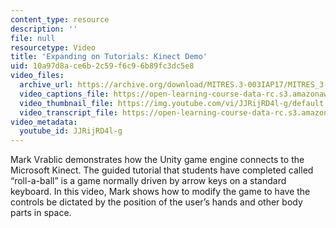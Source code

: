 ```yaml
---
content_type: resource
description: ''
file: null
resourcetype: Video
title: 'Expanding on Tutorials: Kinect Demo'
uid: 10a97d8a-ce6b-2c59-f6c9-6b89fc3dc5e8
video_files:
  archive_url: https://archive.org/download/MITRES.3-003IAP17/MITRES_3-003IAP17_Class_Activities_09_300k.mp4
  video_captions_file: https://open-learning-course-data-rc.s3.amazonaws.com/res-3-003-learn-to-build-your-own-videogame-with-the-unity-game-engine-and-microsoft-kinect-january-iap-2017/64ace695e82655188a954955324fe43d_JJRijRD4l-g.vtt
  video_thumbnail_file: https://img.youtube.com/vi/JJRijRD4l-g/default.jpg
  video_transcript_file: https://open-learning-course-data-rc.s3.amazonaws.com/res-3-003-learn-to-build-your-own-videogame-with-the-unity-game-engine-and-microsoft-kinect-january-iap-2017/cbead235ea74a271a43b2a2dead74dba_JJRijRD4l-g.pdf
video_metadata:
  youtube_id: JJRijRD4l-g
---
```


Mark Vrablic demonstrates how the Unity game engine connects to the Microsoft Kinect. The guided tutorial that students have completed called “roll-a-ball” is a game normally driven by arrow keys on a standard keyboard. In this video, Mark shows how to modify the game to have the controls be dictated by the position of the user’s hands and other body parts in space.
